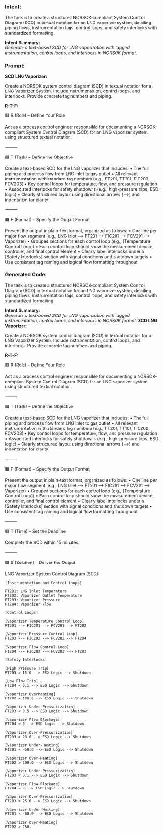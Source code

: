 ### Intent:
The task is to create a structured NORSOK-compliant System Control Diagram (SCD) in textual notation for an LNG vaporizer system, detailing piping flows, instrumentation tags, control loops, and safety interlocks with standardized formatting.  

**Intent Summary:**  
*Generate a text-based SCD for LNG vaporization with tagged instrumentation, control loops, and interlocks in NORSOK format.*

### Prompt:
**SCD LNG Vaporizer:**

Create a NORSOK system control diagram (SCD) in textual notation for a LNG Vaporizer System. Include instrumentation, control loops, and interlocks. Provide concrete tag numbers and piping.

**R-T-F:**

🟥 R (Role) – Define Your Role

Act as a process control engineer responsible for documenting a NORSOK-compliant System Control Diagram (SCD) for an LNG vaporizer system using structured textual notation.

⸻

🟩 T (Task) – Define the Objective

Create a text-based SCD for the LNG vaporizer that includes:
	•	The full piping and process flow from LNG inlet to gas outlet
	•	All relevant instrumentation with standard tag numbers (e.g., FT201, TT101, FIC202, FCV203)
	•	Key control loops for temperature, flow, and pressure regulation
	•	Associated interlocks for safety shutdowns (e.g., high-pressure trips, ESD logic)
	•	Clearly structured layout using directional arrows (-->) and indentation for clarity

⸻

🟧 F (Format) – Specify the Output Format

Present the output in plain-text format, organized as follows:
	•	One line per major flow segment (e.g., LNG Inlet --> FT201 --> FIC201 --> FCV201 --> Vaporizer)
	•	Grouped sections for each control loop (e.g., [Temperature Control Loop])
	•	Each control loop should show the measurement device, controller, and final control element
	•	Clearly label interlocks under a [Safety Interlocks] section with signal conditions and shutdown targets
	•	Use consistent tag naming and logical flow formatting throughout

### Generated Code:
The task is to create a structured NORSOK-compliant System Control Diagram (SCD) in textual notation for an LNG vaporizer system, detailing piping flows, instrumentation tags, control loops, and safety interlocks with standardized formatting.  

**Intent Summary:**  
*Generate a text-based SCD for LNG vaporization with tagged instrumentation, control loops, and interlocks in NORSOK format.*
**SCD LNG Vaporizer:**

Create a NORSOK system control diagram (SCD) in textual notation for a LNG Vaporizer System. Include instrumentation, control loops, and interlocks. Provide concrete tag numbers and piping.

**R-T-F:**

🟥 R (Role) – Define Your Role

Act as a process control engineer responsible for documenting a NORSOK-compliant System Control Diagram (SCD) for an LNG vaporizer system using structured textual notation.

⸻

🟩 T (Task) – Define the Objective

Create a text-based SCD for the LNG vaporizer that includes:
	•	The full piping and process flow from LNG inlet to gas outlet
	•	All relevant instrumentation with standard tag numbers (e.g., FT201, TT101, FIC202, FCV203)
	•	Key control loops for temperature, flow, and pressure regulation
	•	Associated interlocks for safety shutdowns (e.g., high-pressure trips, ESD logic)
	•	Clearly structured layout using directional arrows (-->) and indentation for clarity

⸻

🟧 F (Format) – Specify the Output Format

Present the output in plain-text format, organized as follows:
	•	One line per major flow segment (e.g., LNG Inlet --> FT201 --> FIC201 --> FCV201 --> Vaporizer)
	•	Grouped sections for each control loop (e.g., [Temperature Control Loop])
	•	Each control loop should show the measurement device, controller, and final control element
	•	Clearly label interlocks under a [Safety Interlocks] section with signal conditions and shutdown targets
	•	Use consistent tag naming and logical flow formatting throughout

⸻

🟥 T (Time) – Set the Deadline

Complete the SCD within 15 minutes.

⸻

🟩 S (Solution) – Deliver the Output

LNG Vaporizer System Control Diagram (SCD):

	[Instrumentation and Control Loops]

	FT201: LNG Inlet Temperature
	FT202: Vaporizer Outlet Temperature
	FT203: Vaporizer Pressure
	FT204: Vaporizer Flow

	[Control Loops]

	[Vaporizer Temperature Control Loop]
	FT201 --> FIC201 --> FCV201 --> FT202

	[Vaporizer Pressure Control Loop]
	FT203 --> FIC202 --> FCV202 --> FT204

	[Vaporizer Flow Control Loop]
	FT204 --> FIC203 --> FCV203 --> FT203

	[Safety Interlocks]

	[High Pressure Trip]
	FT203 > 15.0 --> ESD Logic --> Shutdown

	[Low Flow Trip]
	FT204 < 0.1 --> ESD Logic --> Shutdown

	[Vaporizer Overheating]
	FT202 > 100.0 --> ESD Logic --> Shutdown

	[Vaporizer Under-Pressurization]
	FT203 < 0.5 --> ESD Logic --> Shutdown

	[Vaporizer Flow Blockage]
	FT204 = 0 --> ESD Logic --> Shutdown

	[Vaporizer Over-Pressurization]
	FT203 > 20.0 --> ESD Logic --> Shutdown

	[Vaporizer Under-Heating]
	FT201 < −50.0 --> ESD Logic --> Shutdown

	[Vaporizer Over-Heating]
	FT202 > 200.0 --> ESD Logic --> Shutdown

	[Vaporizer Under-Pressurization]
	FT203 < 0.1 --> ESD Logic --> Shutdown

	[Vaporizer Flow Blockage]
	FT204 = 0 --> ESD Logic --> Shutdown

	[Vaporizer Over-Pressurization]
	FT203 > 25.0 --> ESD Logic --> Shutdown

	[Vaporizer Under-Heating]
	FT201 < −60.0 --> ESD Logic --> Shutdown

	[Vaporizer Over-Heating]
	FT202 > 250.
